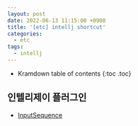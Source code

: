 ```yaml
---
layout: post
date: 2022-06-13 11:15:00 +0900
title: '[etc] intellj shortcut'
categories:
  - etc
tags:
  - intellj
---
```


* Kramdown table of contents
{:toc .toc}

## 인텔리제이 플러그인

- [InputSequence](https://plugins.jetbrains.com/plugin/16304-inputsequence)


